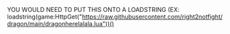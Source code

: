 YOU WOULD NEED TO PUT THIS ONTO A LOADSTRING (EX: loadstring(game:HttpGet("https://raw.githubusercontent.com/right2notfight/dragon/main/dragonherelalala.lua"))()

